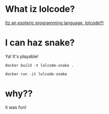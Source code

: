 # What iz lolcode?

[Itz an esoteric programming language, lolcode!!!](https://esolangs.org/wiki/LOLCODE)

# I can haz snake?

Ya! It's playable!

`docker build -t lolcode-snake .`

`docker run -it lolcode-snake`

# why??

it was fun!
